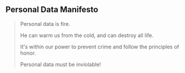 ## Personal Data Manifesto

> Personal data is fire.
>
> He can warm us from the cold, and can destroy all life.
>
> It's within our power to prevent crime and follow the principles of honor.
>
> Personal data must be inviolable!